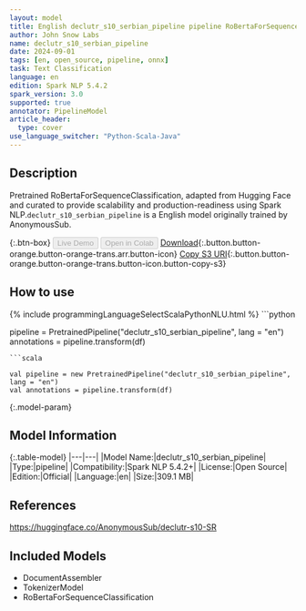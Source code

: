 ```yaml
---
layout: model
title: English declutr_s10_serbian_pipeline pipeline RoBertaForSequenceClassification from AnonymousSub
author: John Snow Labs
name: declutr_s10_serbian_pipeline
date: 2024-09-01
tags: [en, open_source, pipeline, onnx]
task: Text Classification
language: en
edition: Spark NLP 5.4.2
spark_version: 3.0
supported: true
annotator: PipelineModel
article_header:
  type: cover
use_language_switcher: "Python-Scala-Java"
---
```


## Description

Pretrained RoBertaForSequenceClassification, adapted from Hugging Face and curated to provide scalability and production-readiness using Spark NLP.`declutr_s10_serbian_pipeline` is a English model originally trained by AnonymousSub.

{:.btn-box}
<button class="button button-orange" disabled>Live Demo</button>
<button class="button button-orange" disabled>Open in Colab</button>
[Download](https://s3.amazonaws.com/auxdata.johnsnowlabs.com/public/models/declutr_s10_serbian_pipeline_en_5.4.2_3.0_1725194568114.zip){:.button.button-orange.button-orange-trans.arr.button-icon}
[Copy S3 URI](s3://auxdata.johnsnowlabs.com/public/models/declutr_s10_serbian_pipeline_en_5.4.2_3.0_1725194568114.zip){:.button.button-orange.button-orange-trans.button-icon.button-copy-s3}

## How to use



<div class="tabs-box" markdown="1">
{% include programmingLanguageSelectScalaPythonNLU.html %}
```python

pipeline = PretrainedPipeline("declutr_s10_serbian_pipeline", lang = "en")
annotations =  pipeline.transform(df)   

```
```scala

val pipeline = new PretrainedPipeline("declutr_s10_serbian_pipeline", lang = "en")
val annotations = pipeline.transform(df)

```
</div>

{:.model-param}
## Model Information

{:.table-model}
|---|---|
|Model Name:|declutr_s10_serbian_pipeline|
|Type:|pipeline|
|Compatibility:|Spark NLP 5.4.2+|
|License:|Open Source|
|Edition:|Official|
|Language:|en|
|Size:|309.1 MB|

## References

https://huggingface.co/AnonymousSub/declutr-s10-SR

## Included Models

- DocumentAssembler
- TokenizerModel
- RoBertaForSequenceClassification